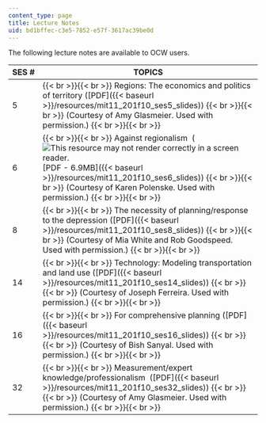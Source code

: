 ```yaml
---
content_type: page
title: Lecture Notes
uid: bd1bffec-c3e5-7852-e57f-3617ac39be0d
---
```


The following lecture notes are available to OCW users. 

| SES # | TOPICS |
| --- | --- |
| 5 |  {{< br >}}{{< br >}} Regions: The economics and politics of territory ([PDF]({{< baseurl >}}/resources/mit11_201f10_ses5_slides)) {{< br >}}{{< br >}} (Courtesy of Amy Glasmeier. Used with permission.) {{< br >}}{{< br >}}  |
| 6 |  {{< br >}}{{< br >}} Against regionalism  (![This resource may not render correctly in a screen reader.](/images/inacessible.gif)[PDF - 6.9MB]({{< baseurl >}}/resources/mit11_201f10_ses6_slides)) {{< br >}}{{< br >}} (Courtesy of Karen Polenske. Used with permission.) {{< br >}}{{< br >}}  |
| 8 |  {{< br >}}{{< br >}} The necessity of planning/response to the depression ([PDF]({{< baseurl >}}/resources/mit11_201f10_ses8_slides)) {{< br >}}{{< br >}} (Courtesy of Mia White and Rob Goodspeed. Used with permission.) {{< br >}}{{< br >}}  |
| 14 |  {{< br >}}{{< br >}} Technology: Modeling transportation and land use ([PDF]({{< baseurl >}}/resources/mit11_201f10_ses14_slides)) {{< br >}}{{< br >}} (Courtesy of Joseph Ferreira. Used with permission.) {{< br >}}{{< br >}}  |
| 16 |  {{< br >}}{{< br >}} For comprehensive planning ([PDF]({{< baseurl >}}/resources/mit11_201f10_ses16_slides)) {{< br >}}{{< br >}} (Courtesy of Bish Sanyal. Used with permission.) {{< br >}}{{< br >}}  |
| 32 |  {{< br >}}{{< br >}} Measurement/expert knowledge/professionalism  ([PDF]({{< baseurl >}}/resources/mit11_201f10_ses32_slides)) {{< br >}}{{< br >}} (Courtesy of Amy Glasmeier. Used with permission.) {{< br >}}{{< br >}}